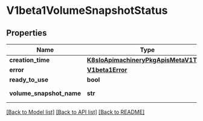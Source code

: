 # V1beta1VolumeSnapshotStatus

## Properties
Name | Type | Description | Notes
------------ | ------------- | ------------- | -------------
**creation_time** | [**K8sIoApimachineryPkgApisMetaV1Time**](K8sIoApimachineryPkgApisMetaV1Time.md) |  | [optional] 
**error** | [**V1beta1Error**](V1beta1Error.md) |  | [optional] 
**ready_to_use** | **bool** |  | [optional] 
**volume_snapshot_name** | **str** |  | [default to '']

[[Back to Model list]](../README.md#documentation-for-models) [[Back to API list]](../README.md#documentation-for-api-endpoints) [[Back to README]](../README.md)


